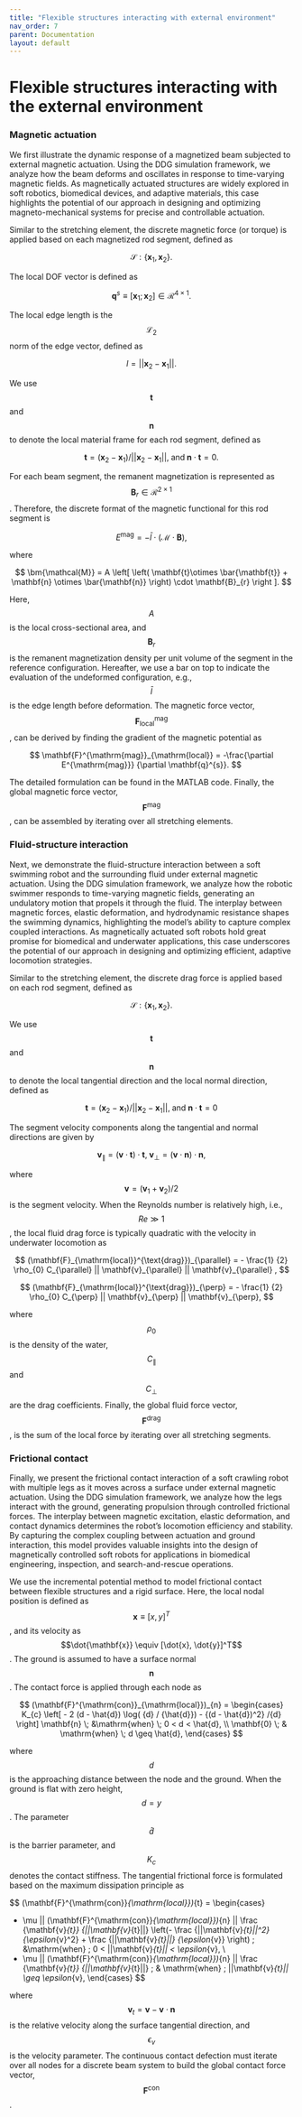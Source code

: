 ```yaml
---
title: "Flexible structures interacting with external environment"
nav_order: 7
parent: Documentation
layout: default
---
```


# Flexible structures interacting with the external environment


### Magnetic actuation

We first illustrate the dynamic response of a magnetized beam subjected to external magnetic actuation. Using the DDG simulation framework, we analyze how the beam deforms and oscillates in response to time-varying magnetic fields. As magnetically actuated structures are widely explored in soft robotics, biomedical devices, and adaptive materials, this case highlights the potential of our approach in designing and optimizing magneto-mechanical systems for precise and controllable actuation.

Similar to the stretching element, the discrete magnetic force (or torque) is applied based on each magnetized rod segment, defined as

$$
\mathcal{S}: \{\mathbf{x}_{1}, \mathbf{x}_{2} \}.
$$

The local DOF vector is defined as 

$$
\mathbf{q}^{s} \equiv [\mathbf{x}_{1}; \mathbf{x}_{2} ] \in \mathcal{R}^{4 \times 1}.
$$

The local edge length is the $$\mathcal{L}_2$$ norm of the edge vector, defined as

$$
l = || \mathbf{x}_{2} - \mathbf{x}_{1} ||.
$$

We use $$\mathbf{t}$$ and $$\mathbf{n}$$ to denote the local material frame for each rod segment, defined as

$$
    \mathbf{t} = (\mathbf{x}_{2} - \mathbf{x}_{1}) / || \mathbf{x}_{2} - \mathbf{x}_{1} ||, \; \mathrm{and} \; \mathbf{n} \cdot \mathbf{t} = 0.
$$

For each beam segment, the remanent magnetization is represented as $$\mathbf{B}_{r} \in \mathcal{R}^{2\times 1}$$. Therefore, the discrete format of the magnetic functional for this rod segment is 

$$
E^{\mathrm{mag}} = - \bar{l} \cdot (\bm{\mathcal{M}} \cdot \mathbf{B} ),
\label{eq:discreteMagneticEnergies}
$$

where

$$
\bm{\mathcal{M}} = A \left[ \left( \mathbf{t}\otimes \bar{\mathbf{t}} + \mathbf{n} \otimes \bar{\mathbf{n}} \right) \cdot \mathbf{B}_{r} \right ].
$$

Here, $$A$$ is the local cross-sectional area, and $$\mathbf{B}_{r}$$ is the remanent magnetization density per unit volume of the segment in the reference configuration. Hereafter, we use a bar on top to indicate the evaluation of the undeformed configuration, e.g., $$\bar{l}$$ is the edge length before deformation. The magnetic force vector,  $$\mathbf{F}^{\mathrm{mag}}_{\mathrm{local}}$$, can be derived by finding the gradient of the magnetic potential as

$$
\mathbf{F}^{\mathrm{mag}}_{\mathrm{local}} = -\frac{\partial E^{\mathrm{mag}}}  {\partial \mathbf{q}^{s}}.
$$

The detailed formulation can be found in the MATLAB code. Finally, the global magnetic force vector,  $$\mathbf{F}^{\mathrm{mag}}$$, can be assembled by iterating over all stretching elements.  


### Fluid-structure interaction

Next, we demonstrate the fluid-structure interaction between a soft swimming robot and the surrounding fluid under external magnetic actuation. Using the DDG simulation framework, we analyze how the robotic swimmer responds to time-varying magnetic fields, generating an undulatory motion that propels it through the fluid. The interplay between magnetic forces, elastic deformation, and hydrodynamic resistance shapes the swimming dynamics, highlighting the model’s ability to capture complex coupled interactions. As magnetically actuated soft robots hold great promise for biomedical and underwater applications, this case underscores the potential of our approach in designing and optimizing efficient, adaptive locomotion strategies.

Similar to the stretching element, the discrete drag force is applied based on each rod segment, defined as

$$
\mathcal{S}: \{\mathbf{x}_{1}, \mathbf{x}_{2} \}.
$$

We use $$\mathbf{t}$$ and $$\mathbf{n}$$ to denote the local tangential direction and the local normal direction, defined as

$$
    \mathbf{t} = (\mathbf{x}_{2} - \mathbf{x}_{1}) / || \mathbf{x}_{2} - \mathbf{x}_{1} ||, \; \mathrm{and} \; \mathbf{n} \cdot \mathbf{t} = 0
$$ 

The segment velocity components along the tangential and normal directions are given by

$$
\mathbf{v}_{\parallel} = \left ( \mathbf{v} \cdot \mathbf{t} \right) \cdot \mathbf{t}, \; \mathbf{v}_{\perp} = \left ( \mathbf{v} \cdot \mathbf{n} \right) \cdot \mathbf{n},
$$

where $$\mathbf{v} =  {(\mathbf{v}_{1} + \mathbf{v}_{2})} /{2}$$ is the segment velocity. When the Reynolds number is relatively high, i.e., $$Re\gg 1$$, the local fluid drag force is typically quadratic with the velocity in underwater locomotion as

$$
(\mathbf{F}_{\mathrm{local}}^{\text{drag}})_{\parallel} = - \frac{1} {2} \rho_{0} C_{\parallel} || \mathbf{v}_{\parallel} ||  \mathbf{v}_{\parallel} , 
$$

$$
(\mathbf{F}_{\mathrm{local}}^{\text{drag}})_{\perp} = - \frac{1} {2} \rho_{0} C_{\perp} || \mathbf{v}_{\perp} ||  \mathbf{v}_{\perp},
$$

where $$\rho_{0}$$ is the density of the water, $$C_{\parallel}$$ and $$C_{\perp}$$ are the drag coefficients. Finally, the global fluid force vector, $$\mathbf{F}^{\text{drag}}$$, is the sum of the local force by iterating over all stretching segments.

### Frictional contact

Finally, we present the frictional contact interaction of a soft crawling robot with multiple legs as it moves across a surface under external magnetic actuation. Using the DDG simulation framework, we analyze how the legs interact with the ground, generating propulsion through controlled frictional forces. The interplay between magnetic excitation, elastic deformation, and contact dynamics determines the robot’s locomotion efficiency and stability. By capturing the complex coupling between actuation and ground interaction, this model provides valuable insights into the design of magnetically controlled soft robots for applications in biomedical engineering, inspection, and search-and-rescue operations.

We use the incremental potential method to model frictional contact between flexible structures and a rigid surface.  Here, the local nodal position is defined as $$\mathbf{x} \equiv [x, y]^T$$, and its velocity as $$\dot{\mathbf{x}} \equiv [\dot{x}, \dot{y}]^T$$. The ground is assumed to have a surface normal $$\mathbf{n}$$. The contact force is applied through each node as

$$
(\mathbf{F}^{\mathrm{con}}_{\mathrm{local}})_{n} =
\begin{cases}
K_{c} \left[ - 2 (d - \hat{d}) \log(  {d} / {\hat{d}}) -  {(d - \hat{d})^2} /{d} \right] \mathbf{n} \; &\mathrm{when} \; 0 < d < \hat{d}, \\
\mathbf{0} \; & \mathrm{when} \; d \geq \hat{d},
\end{cases}
$$

where $$d$$ is the approaching distance between the node and the ground. When the ground is flat with zero height, $$d = y$$. The parameter $$\hat{d}$$ is the barrier parameter, and $$K_{c}$$ denotes the contact stiffness. The tangential frictional force is formulated based on the maximum dissipation principle as

$$
(\mathbf{F}^{\mathrm{con}}_{\mathrm{local}})_{t} =
\begin{cases}
- \mu || (\mathbf{F}^{\mathrm{con}}_{\mathrm{local}})_{n}  || \frac {\mathbf{v}_{t}} {||\mathbf{v}_{t}||} \left(- \frac {||\mathbf{v}_{t}||^2} {\epsilon_{v}^2} +  \frac {||\mathbf{v}_{t}||} {\epsilon_{v}} \right) \; &\mathrm{when} \; 0 < ||\mathbf{v}_{t}|| < \epsilon_{v}, \\
- \mu || (\mathbf{F}^{\mathrm{con}}_{\mathrm{local}})_{n}  || \frac {\mathbf{v}_{t}}  {||\mathbf{v}_{t}||} \; & \mathrm{when} \;  ||\mathbf{v}_{t}|| \geq \epsilon_{v},
\end{cases}
$$

where $$\mathbf{v}_{t} = \mathbf{v} - \mathbf{v} \cdot \mathbf{n}$$ is the relative velocity along the surface tangential direction, and $$\epsilon_{v}$$ is the velocity parameter. The continuous contact defection must iterate over all nodes for a discrete beam system to build the global contact force vector, $$\mathbf{F}^{\text{con}}$$.

